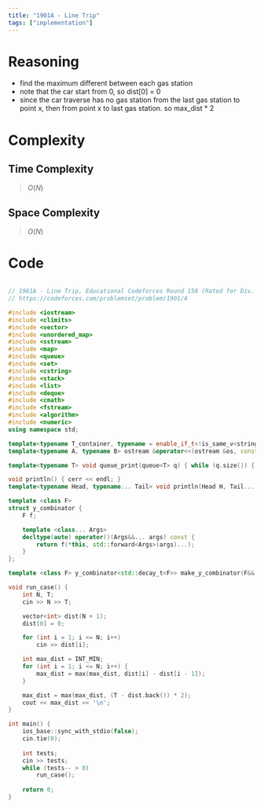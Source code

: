 ```yaml
---
title: "1901A - Line Trip"
tags: ["implementation"]
---
```


# Reasoning 
- find the maximum different between each gas station
- note that the car start from 0, so dist[0] = 0
- since the car traverse has no gas station from the last gas station to point x, then from point x to last gas station. so max_dist * 2

# Complexity
## Time Complexity
> $O(N)$
## Space Complexity
> $O(N)$

# Code
```cpp

// 1901A - Line Trip, Educational Codeforces Round 158 (Rated for Div. 2)
// https://codeforces.com/problemset/problem/1901/A

#include <iostream>
#include <climits>
#include <vector>
#include <unordered_map>
#include <sstream>
#include <map>
#include <queue>
#include <set>
#include <cstring>
#include <stack>
#include <list>
#include <deque>
#include <cmath>
#include <fstream>
#include <algorithm>
#include <numeric>
using namespace std;

template<typename T_container, typename = enable_if_t<!is_same_v<string, T_container>, typename T_container::value_type>> ostream &operator<<(ostream &os, const T_container &arg) { for (const auto &x : arg) os << x << ' '; return os; } 
template<typename A, typename B> ostream &operator<<(ostream &os, const pair<A, B> &p) { return os << '(' << p.first << ", " << p.second << ')'; }

template<typename T> void queue_print(queue<T> q) { while (q.size()) { cout << q.front() << ' '; q.pop(); }}

void println() { cerr << endl; }
template<typename Head, typename... Tail> void println(Head H, Tail... T) { cerr << ' ' << H; println(T...); }

template <class F>
struct y_combinator {
    F f; 

    template <class... Args>
    decltype(auto) operator()(Args&&... args) const {
        return f(*this, std::forward<Args>(args)...);
    }
};

template <class F> y_combinator<std::decay_t<F>> make_y_combinator(F&& f) { return {std::forward<F>(f)}; }

void run_case() {
    int N, T;
    cin >> N >> T;

    vector<int> dist(N + 1);
    dist[0] = 0;

    for (int i = 1; i <= N; i++)
        cin >> dist[i];

    int max_dist = INT_MIN;
    for (int i = 1; i <= N; i++) {
        max_dist = max(max_dist, dist[i] - dist[i - 1]);
    }

    max_dist = max(max_dist, (T - dist.back()) * 2);
    cout << max_dist << '\n';
}

int main() {
    ios_base::sync_with_stdio(false);
    cin.tie(0);
    
    int tests;
    cin >> tests;
    while (tests-- > 0)
        run_case();
    
    return 0;
}
```
